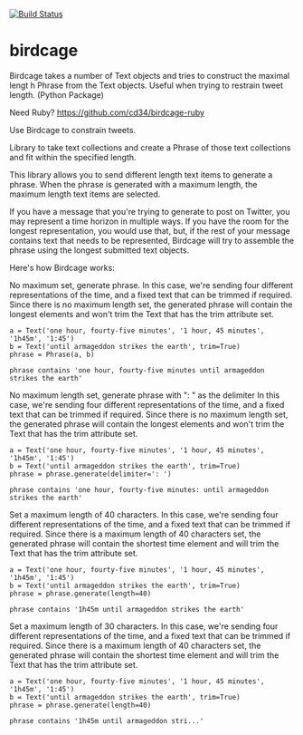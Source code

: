 [![Build Status](https://travis-ci.org/cd34/birdcage.png)](https://travis-ci.org/cd34/birdcage)

birdcage
========

Birdcage takes a number of Text objects and tries to construct the maximal lengt
h Phrase from the Text objects. Useful when trying to restrain tweet length. (Python Package)

Need Ruby? https://github.com/cd34/birdcage-ruby

Use Birdcage to constrain tweets.

Library to take text collections and create a Phrase of those text collections
and fit within the specified length.

This library allows you to send different length text items to generate a
phrase. When the phrase is generated with a maximum length, the maximum length
text items are selected.

If you have a message that you're trying to generate to post on Twitter, 
you may represent a time horizon in multiple ways. If you have the room for
the longest representation, you would use that, but, if the rest of your
message contains text that needs to be represented, Birdcage will try to 
assemble the phrase using the longest submitted text objects.

Here's how Birdcage works:

No maximum set, generate phrase. In this case, we're sending four different
representations of the time, and a fixed text that can be trimmed if required.
Since there is no maximum length set, the generated phrase will contain the
longest elements and won't trim the Text that has the trim attribute set.

    a = Text('one hour, fourty-five minutes', '1 hour, 45 minutes', '1h45m', '1:45')
    b = Text('until armageddon strikes the earth', trim=True)
    phrase = Phrase(a, b)

    phrase contains 'one hour, fourty-five minutes until armageddon strikes the earth'


No maximum length set, generate phrase with ": " as the delimiter In this
case, we're sending four different representations of the time, and a
fixed text that can be trimmed if required. Since there is no maximum
length set, the generated phrase will contain the longest elements and
won't trim the Text that has the trim attribute set.

    a = Text('one hour, fourty-five minutes', '1 hour, 45 minutes', '1h45m', '1:45')
    b = Text('until armageddon strikes the earth', trim=True)
    phrase = phrase.generate(delimiter=': ')

    phrase contains 'one hour, fourty-five minutes: until armageddon strikes the earth'


Set a maximum length of 40 characters. In this case, we're sending four 
different representations of the time, and a fixed text that can be
trimmed if required. Since there is a maximum length of 40 characters set,
the generated phrase will contain the shortest time element and will trim
the Text that has the trim attribute set.

    a = Text('one hour, fourty-five minutes', '1 hour, 45 minutes', '1h45m', '1:45')
    b = Text('until armageddon strikes the earth', trim=True)
    phrase = phrase.generate(length=40)

    phrase contains '1h45m until armageddon strikes the earth'


Set a maximum length of 30 characters. In this case, we're sending four 
different representations of the time, and a fixed text that can be
trimmed if required. Since there is a maximum length of 40 characters set,
the generated phrase will contain the shortest time element and will trim
the Text that has the trim attribute set.

    a = Text('one hour, fourty-five minutes', '1 hour, 45 minutes', '1h45m', '1:45')
    b = Text('until armageddon strikes the earth', trim=True)
    phrase = phrase.generate(length=40)

    phrase contains '1h45m until armageddon stri...'
